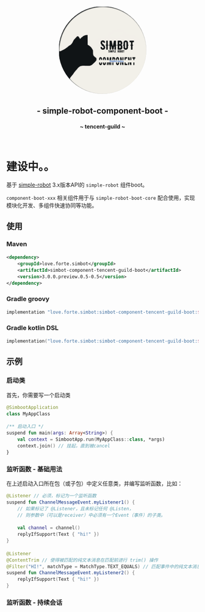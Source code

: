 <div align="center">
    <img src="../.simbot/logo.png" alt="logo" style="width:230px; height:230px; border-radius:50%; " />
    <h2>
        - simple-robot-component-boot -
    </h2>
    <h4>
        ~ tencent-guild ~
    </h4>
</div>

<br>

# 建设中。。


基于 [simple-robot](https://github.com/ForteScarlet/simpler-robot) 3.x版本API的 `simple-robot` 组件boot。


`component-boot-xxx` 相关组件用于与 `simple-robot-boot-core` 配合使用，实现模块化开发、多组件快速协同等功能。



## 使用
### Maven

```xml
<dependency>
    <groupId>love.forte.simbot</groupId>
    <artifactId>simbot-component-tencent-guild-boot</artifactId>
    <version>3.0.0.preview.0.5-0.5</version>
</dependency>
```

### Gradle groovy

```groovy
implementation "love.forte.simbot:simbot-component-tencent-guild-boot:$version"
```

### Gradle kotlin DSL

```kotlin
implementation("love.forte.simbot:simbot-component-tencent-guild-boot:$version")
```


## 示例

### 启动类
首先，你需要写一个启动类

```kotlin
@SimbootApplication
class MyAppClass

/** 启动入口 */
suspend fun main(args: Array<String>) {
    val context = SimbootApp.run(MyAppClass::class, *args)
    context.join() // 挂起，直到被cancel
}

```

### 监听函数 - 基础用法
在上述启动入口所在包（或子包）中定义任意类，并编写监听函数，比如：

```kotlin
@Listener // 必须，标记为一个监听函数
suspend fun ChannelMessageEvent.myListener1() {
    // 如果标记了 @Listener，且未标记任何 @Listen，
    // 则参数中（可以是receiver）中必须有一个Event（事件）的子类。
    
    val channel = channel() 
    replyIfSupport(Text { "hi!" })
}

@Listener
@ContentTrim // 使得被匹配的纯文本消息在匹配前进行 trim() 操作
@Filter("HI!", matchType = MatchType.TEXT_EQUALS) // 匹配事件中的纯文本消息。
suspend fun ChannelMessageEvent.myListener2() {
    replyIfSupport(Text { "hi!" })
}
```

### 监听函数 - 持续会话